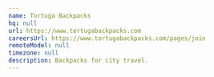 ```yaml
---
name: Tortuga Backpacks
hq: null
url: https://www.tortugabackpacks.com
careersUrl: https://www.tortugabackpacks.com/pages/join
remoteModel: null
timezone: null
description: Backpacks for city travel.
---
```

